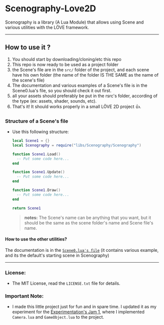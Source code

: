 # Scenography-Love2D
Scenography is a library (A Lua Module) that allows using Scene and various utilities with the LÖVE framework.

---
## How to use it ?
1. You should start by downloading/cloning/etc this repo
2. This repo is now ready to be used as a project folder
3. the Scene's file are in the `src/` folder of the project, and each scene have his own folder (the name of the folder IS THE SAME as the name of the scene's file)
4. The documentation and various examples of a Scene's file is in the Scene0.lua's file, so you should check it out first.
5. all your assets should preferably be put in the rsrc's folder, according of the type (ex: assets, shader, sounds, etc). 
6. That's it! It should works properly in a small LÖVE 2D project :thumbsup:.

### Structure of a Scene's file
- Use this following structure:
  ```lua
  local Scene1 = {}   
  local Scenography = require("libs/Scenography/Scenography")

  function Scene1.Load()
    -- Put some code here...
  end 

  function Scene1.Update()
    -- Put some code here... 
  end

  function Scene1.Draw()
    -- Put some code here...
  end
  
  return Scene1
  ```
  > **notes:** The Scene's name can be anything that you want, but it should be the same as the scene folder's name and Scene file's name.


#### How to use the other utilities?
The documentation is in the [```Scene0.lua's file```](https://github.com/rem7717/Scenography-Love2D/blob/master/src/Scenes/Scene0/Scene0.lua) (it contains various example, and its the default's starting scene in Scenography) 

---

### License:
- The MIT License, read the ```LICENSE.txt``` file for details.

### Important Note:
- I made this little project just for fun and in spare time. I updated it as my experiment for the [Experimentation's Jam 1](https://itch.io/jam/experimentations-jam), where I implemented ```Camera.lua``` and ```GameObject.lua``` to the project.
